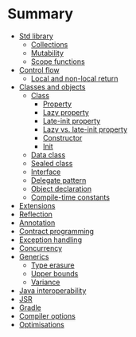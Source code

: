 # Summary

- [Std library](./std_library/std_library.md)
    - [Collections](./std_library/collections.md)
    - [Mutability](./std_library/mutability.md)
    - [Scope functions](./std_library/scope_functions.md)
- [Control flow](./control_flow/control_flow.md)
    - [Local and non-local return](./control_flow/local_and_non-local_return.md)
- [Classes and objects](./classes_and_objects/classes_and_objects.md)
    - [Class](./classes_and_objects/class.md)
        - [Property](./classes_and_objects/class/property.md)
        - [Lazy property](./classes_and_objects/class/lazy_property.md)
        - [Late-init property](./classes_and_objects/class/late-init_property.md)
        - [Lazy vs. late-init property](./classes_and_objects/class/lazy_vs_late-init_property.md)
        - [Constructor](./classes_and_objects/class/constructor.md)
        - [Init](./classes_and_objects/class/init.md)
    - [Data class]()
    - [Sealed class](./classes_and_objects/sealed_class.md)
    - [Interface]()
    - [Delegate pattern](./classes_and_objects/delegate_pattern.md)
    - [Object declaration](./classes_and_objects/object_declaration.md)
    - [Compile-time constants](./classes_and_objects/compile-time_constants.md)
- [Extensions](./extensions.md)
- [Reflection]()
- [Annotation]()
- [Contract programming]()
- [Exception handling]()
- [Concurrency]()
- [Generics](./generics/generics.md)
    - [Type erasure](./generics/type_erasure.md)
    - [Upper bounds](./generics/upper_bounds.md)
    - [Variance]()
- [Java interoperability](./java_interoperability.md)
- [JSR](./jsr.md)
- [Gradle]()
- [Compiler options](./compiler_options.md)
- [Optimisations](./optimisations.md)
